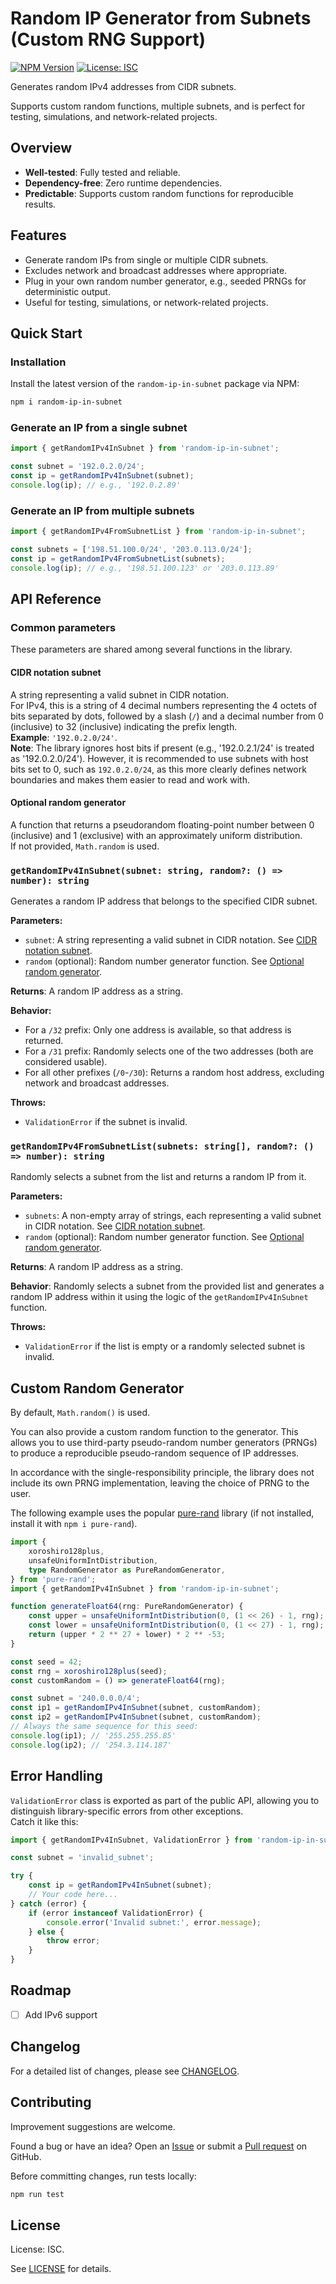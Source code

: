 # Random IP Generator from Subnets (Custom RNG Support)

[![NPM Version](https://img.shields.io/npm/v/random-ip-in-subnet)](https://www.npmjs.com/package/random-ip-in-subnet)
[![License: ISC](https://img.shields.io/badge/License-ISC-blue.svg)](https://opensource.org/licenses/ISC)

Generates random IPv4 addresses from CIDR subnets.

Supports custom random functions, multiple subnets, and is perfect for testing, simulations, and network-related projects.

## Overview

- **Well-tested**: Fully tested and reliable.
- **Dependency-free**: Zero runtime dependencies.
- **Predictable**: Supports custom random functions for reproducible results.

## Features

- Generate random IPs from single or multiple CIDR subnets.
- Excludes network and broadcast addresses where appropriate.
- Plug in your own random number generator, e.g., seeded PRNGs for deterministic output.
- Useful for testing, simulations, or network-related projects.

## Quick Start

### Installation

Install the latest version of the `random-ip-in-subnet` package via NPM:

```sh
npm i random-ip-in-subnet
```

### Generate an IP from a single subnet

```js
import { getRandomIPv4InSubnet } from 'random-ip-in-subnet';

const subnet = '192.0.2.0/24';
const ip = getRandomIPv4InSubnet(subnet);
console.log(ip); // e.g., '192.0.2.89'
```

### Generate an IP from multiple subnets

```js
import { getRandomIPv4FromSubnetList } from 'random-ip-in-subnet';

const subnets = ['198.51.100.0/24', '203.0.113.0/24'];
const ip = getRandomIPv4FromSubnetList(subnets);
console.log(ip); // e.g., '198.51.100.123' or '203.0.113.89'
```

## API Reference

### Common parameters

These parameters are shared among several functions in the library.

#### CIDR notation subnet

A string representing a valid subnet in CIDR notation.  
For IPv4, this is a string of 4 decimal numbers representing the 4 octets of bits separated by dots, followed by a slash (`/`) and a decimal number from 0 (inclusive) to 32 (inclusive) indicating the prefix length.  
**Example**: `'192.0.2.0/24'`.  
**Note**: The library ignores host bits if present (e.g., '192.0.2.1/24' is treated as '192.0.2.0/24'). However, it is recommended to use subnets with host bits set to 0, such as `192.0.2.0/24`, as this more clearly defines network boundaries and makes them easier to read and work with.

#### Optional random generator

A function that returns a pseudorandom floating-point number between 0 (inclusive) and 1 (exclusive) with an approximately uniform distribution.  
If not provided, `Math.random` is used.

### `getRandomIPv4InSubnet(subnet: string, random?: () => number): string`

Generates a random IP address that belongs to the specified CIDR subnet.

**Parameters:**
- `subnet`: A string representing a valid subnet in CIDR notation. See [CIDR notation subnet](#cidr-notation-subnet).
- `random` (optional): Random number generator function. See [Optional random generator](#optional-random-generator).

**Returns**:
A random IP address as a string.

**Behavior:**
- For a `/32` prefix: Only one address is available, so that address is returned.
- For a `/31` prefix: Randomly selects one of the two addresses (both are considered usable).
- For all other prefixes (`/0`-`/30`): Returns a random host address, excluding network and broadcast addresses.

**Throws:**
- `ValidationError` if the subnet is invalid.

### `getRandomIPv4FromSubnetList(subnets: string[], random?: () => number): string`

Randomly selects a subnet from the list and returns a random IP from it.

**Parameters:**
- `subnets`: A non-empty array of strings, each representing a valid subnet in CIDR notation. See [CIDR notation subnet](#cidr-notation-subnet).
- `random` (optional): Random number generator function. See [Optional random generator](#optional-random-generator).

**Returns**:
A random IP address as a string.

**Behavior**:
Randomly selects a subnet from the provided list and generates a random IP address within it using the logic of the `getRandomIPv4InSubnet` function.

**Throws:**
- `ValidationError` if the list is empty or a randomly selected subnet is invalid.

## Custom Random Generator

By default, `Math.random()` is used.

You can also provide a custom random function to the generator. This allows you to use third-party pseudo-random number generators (PRNGs) to produce a reproducible pseudo-random sequence of IP addresses.

In accordance with the single-responsibility principle, the library does not include its own PRNG implementation, leaving the choice of PRNG to the user.

The following example uses the popular [pure-rand](https://www.npmjs.com/package/pure-rand) library (if not installed, install it with `npm i pure-rand`).

```ts
import {
    xoroshiro128plus,
    unsafeUniformIntDistribution,
    type RandomGenerator as PureRandomGenerator,
} from 'pure-rand';
import { getRandomIPv4InSubnet } from 'random-ip-in-subnet';

function generateFloat64(rng: PureRandomGenerator) {
    const upper = unsafeUniformIntDistribution(0, (1 << 26) - 1, rng);
    const lower = unsafeUniformIntDistribution(0, (1 << 27) - 1, rng);
    return (upper * 2 ** 27 + lower) * 2 ** -53;
}

const seed = 42;
const rng = xoroshiro128plus(seed);
const customRandom = () => generateFloat64(rng);

const subnet = '240.0.0.0/4';
const ip1 = getRandomIPv4InSubnet(subnet, customRandom);
const ip2 = getRandomIPv4InSubnet(subnet, customRandom);
// Always the same sequence for this seed:
console.log(ip1); // '255.255.255.85'
console.log(ip2); // '254.3.114.187'
```

## Error Handling

`ValidationError` class is exported as part of the public API, allowing you to distinguish library-specific errors from other exceptions.  
Catch it like this:

```js
import { getRandomIPv4InSubnet, ValidationError } from 'random-ip-in-subnet';

const subnet = 'invalid_subnet';

try {
    const ip = getRandomIPv4InSubnet(subnet);
    // Your code here...
} catch (error) {
    if (error instanceof ValidationError) {
        console.error('Invalid subnet:', error.message);
    } else {
        throw error;
    }
}
```

## Roadmap

- [ ] Add IPv6 support

## Changelog

For a detailed list of changes, please see [CHANGELOG](./CHANGELOG.md).

## Contributing

Improvement suggestions are welcome.

Found a bug or have an idea? Open an [Issue](https://github.com/alexander-krjuchkov/random-ip-in-subnet/issues) or submit a [Pull request](https://github.com/alexander-krjuchkov/random-ip-in-subnet/pulls) on GitHub.

Before committing changes, run tests locally:

```sh
npm run test
```

## License

License: ISC.

See [LICENSE](./LICENSE) for details.
